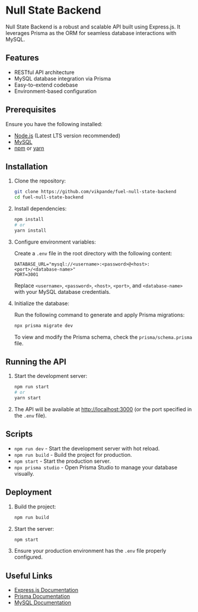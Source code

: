 # Null State Backend

Null State Backend is a robust and scalable API built using Express.js. It leverages Prisma as the ORM for seamless database interactions with MySQL.

## Features

- RESTful API architecture
- MySQL database integration via Prisma
- Easy-to-extend codebase
- Environment-based configuration

## Prerequisites

Ensure you have the following installed:

- [Node.js](https://nodejs.org/) (Latest LTS version recommended)
- [MySQL](https://www.mysql.com/)
- [npm](https://www.npmjs.com/) or [yarn](https://yarnpkg.com/)

## Installation

1. Clone the repository:

   ```bash
   git clone https://github.com/vikpande/fuel-null-state-backend
   cd fuel-null-state-backend
   ```

2. Install dependencies:

   ```bash
   npm install
   # or
   yarn install
   ```

3. Configure environment variables:

   Create a `.env` file in the root directory with the following content:

   ```env
   DATABASE_URL="mysql://<username>:<password>@<host>:<port>/<database-name>"
   PORT=3001
   ```

   Replace `<username>`, `<password>`, `<host>`, `<port>`, and `<database-name>` with your MySQL database credentials.

4. Initialize the database:

   Run the following command to generate and apply Prisma migrations:

   ```bash
   npx prisma migrate dev
   ```

   To view and modify the Prisma schema, check the `prisma/schema.prisma` file.

## Running the API

1. Start the development server:

   ```bash
   npm run start
   # or
   yarn start
   ```

2. The API will be available at [http://localhost:3000](http://localhost:3000) (or the port specified in the `.env` file).

## Scripts

- `npm run dev` - Start the development server with hot reload.
- `npm run build` - Build the project for production.
- `npm start` - Start the production server.
- `npx prisma studio` - Open Prisma Studio to manage your database visually.

## Deployment

1. Build the project:

   ```bash
   npm run build
   ```

2. Start the server:

   ```bash
   npm start
   ```

3. Ensure your production environment has the `.env` file properly configured.

## Useful Links

- [Express.js Documentation](https://expressjs.com/)
- [Prisma Documentation](https://www.prisma.io/docs/)
- [MySQL Documentation](https://dev.mysql.com/doc/)